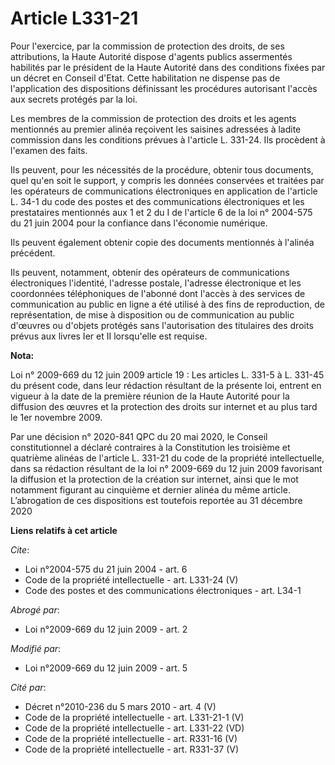 # Article L331-21

Pour l'exercice, par la commission de protection des droits, de ses attributions, la Haute Autorité dispose d'agents publics
assermentés habilités par le président de la Haute Autorité dans des conditions fixées par un décret en Conseil d'Etat. Cette
habilitation ne dispense pas de l'application des dispositions définissant les procédures autorisant l'accès aux secrets
protégés par la loi. 

Les membres de la commission de protection des droits et les agents mentionnés au premier alinéa reçoivent les saisines
adressées à ladite commission dans les conditions prévues à l'article L. 331-24. Ils procèdent à l'examen des faits. 

Ils peuvent, pour les nécessités de la procédure, obtenir tous documents, quel qu'en soit le support, y compris les données
conservées et traitées par les opérateurs de communications électroniques en application de l'article L. 34-1 du code des
postes et des communications électroniques et les prestataires mentionnés aux 1 et 2 du I de l'article 6 de la loi n°
2004-575 du 21 juin 2004 pour la confiance dans l'économie numérique. 

Ils peuvent également obtenir copie des documents mentionnés à l'alinéa précédent. 

Ils peuvent, notamment, obtenir des opérateurs de communications électroniques l'identité, l'adresse postale, l'adresse
électronique et les coordonnées téléphoniques de l'abonné dont l'accès à des services de communication au public en ligne a
été utilisé à des fins de reproduction, de représentation, de mise à disposition ou de communication au public d'œuvres ou
d'objets protégés sans l'autorisation des titulaires des droits prévus aux livres Ier et II lorsqu'elle est requise.

**Nota:**

Loi n° 2009-669 du 12 juin 2009 article 19 : Les articles L. 331-5 à L. 331-45 du présent code, dans leur rédaction résultant
de la présente loi, entrent en vigueur à la date de la première réunion de la Haute Autorité pour la diffusion des œuvres et
la protection des droits sur internet et au plus tard le 1er novembre 2009.

Par une décision n° 2020-841 QPC du 20 mai 2020, le Conseil constitutionnel a déclaré contraires à la Constitution les
troisième et quatrième alinéas de l'article L. 331-21 du code de la propriété intellectuelle, dans sa rédaction résultant de
la loi n° 2009-669 du 12 juin 2009 favorisant la diffusion et la protection de la création sur internet, ainsi que le mot
notamment figurant au cinquième et dernier alinéa du même article. L’abrogation de ces dispositions est toutefois reportée au
31 décembre 2020

**Liens relatifs à cet article**

_Cite_:

  - Loi n°2004-575 du 21 juin 2004 - art. 6
  - Code de la propriété intellectuelle - art. L331-24 (V)
  - Code des postes et des communications électroniques - art. L34-1

_Abrogé par_:

  - Loi n°2009-669 du 12 juin 2009 - art. 2

_Modifié par_:

  - Loi n°2009-669 du 12 juin 2009 - art. 5

_Cité par_:

  - Décret n°2010-236 du 5 mars 2010 - art. 4 (V)
  - Code de la propriété intellectuelle - art. L331-21-1 (V)
  - Code de la propriété intellectuelle - art. L331-22 (VD)
  - Code de la propriété intellectuelle - art. R331-16 (V)
  - Code de la propriété intellectuelle - art. R331-37 (V)
